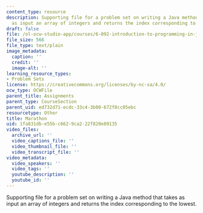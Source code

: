 ```yaml
---
content_type: resource
description: Supporting file for a problem set on writing a Java method that takes
  as input an array of integers and returns the index corresponding to the lowest.
draft: false
file: /ol-ocw-studio-app/courses/6-092-introduction-to-programming-in-java-january-iap-2010/1fa831dbe55bc6629ca222f820e89135_Marathon.java
file_size: 566
file_type: text/plain
image_metadata:
  caption: ''
  credit: ''
  image-alt: ''
learning_resource_types:
- Problem Sets
license: https://creativecommons.org/licenses/by-nc-sa/4.0/
ocw_type: OCWFile
parent_title: Assignments
parent_type: CourseSection
parent_uid: ed732d71-ecdc-33c4-3b00-672f8cc05ebc
resourcetype: Other
title: Marathon
uid: 1fa831db-e55b-c662-9ca2-22f820e89135
video_files:
  archive_url: ''
  video_captions_file: ''
  video_thumbnail_file: ''
  video_transcript_file: ''
video_metadata:
  video_speakers: ''
  video_tags: ''
  youtube_description: ''
  youtube_id: ''
---
```

Supporting file for a problem set on writing a Java method that takes as input an array of integers and returns the index corresponding to the lowest.